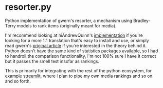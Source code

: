 # resorter.py

Python implementation of gwern's resorter, a mechanism using Bradley-Terry models to rank items (originally meant for media).

I'm recommend looking at hiAndrewQuinn's [implementation](https://github.com/hiAndrewQuinn/resorter) if you're looking for a more 1:1 translation that's easy to install and use, or simply read gwern's [original article](https://www.gwern.net/Resorter) if you're interested in the theory behind it. Python doesn't have the same kind of statistics packages available, so I had to handroll the comparison functionality, I'm not 100% sure I have it correct but it passes the smell test insofar as rankings.

This is primarily for integrating with the rest of the python ecosystem, for example [streamlit](https://streamlit.io/), where I plan to pipe my own media rankings and so on and so forth.
